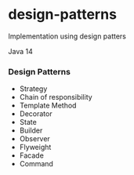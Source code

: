 # design-patterns

Implementation using design patters

Java 14

### Design Patterns
- Strategy
- Chain of responsibility
- Template Method
- Decorator
- State
- Builder
- Observer
- Flyweight
- Facade
- Command
